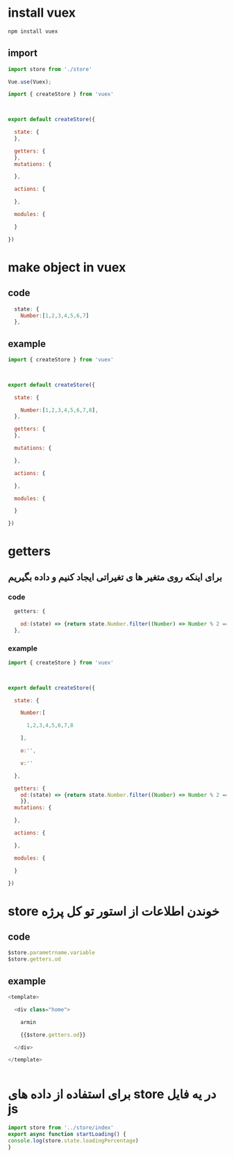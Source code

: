 # install vuex
```cmd
npm install vuex
```
## import 
```js
import store from './store'
```
```js
Vue.use(Vuex);
```

```js
import { createStore } from 'vuex'

  

export default createStore({

  state: { 
  },

  getters: {
  },
  mutations: {

  },

  actions: {

  },

  modules: {

  }

})
```
# make object in vuex
## code
```js
  state: {
    Number:[1,2,3,4,5,6,7]
  },
```
## example
```js
import { createStore } from 'vuex'

  

export default createStore({

  state: {

    Number:[1,2,3,4,5,6,7,8],
  },

  getters: {
  },

  mutations: {

  },

  actions: {

  },

  modules: {

  }

})
```
# getters
## برای اینکه روی متغیر ها ی تغیراتی ایجاد کنیم و داده بگیریم
### code
```js
  getters: {

    od:(state) => {return state.Number.filter((Number) => Number % 2 === 0)}}
  },
```
### example
```js
import { createStore } from 'vuex'

  

export default createStore({

  state: {

    Number:[

      1,2,3,4,5,6,7,8

    ],

    o:'',

    v:''  

  },

  getters: {
    od:(state) => {return state.Number.filter((Number) => Number % 2 === 0)
    }},
  mutations: {

  },

  actions: {

  },

  modules: {

  }

})
```
# store خوندن اطلاعات از استور تو کل پرژه
## code
```js
$store.parametrname.variable
$store.getters.od
```
## example
```js
<template>

  <div class="home">

    armin

    {{$store.getters.od}}

  </div>

</template>
 
```

# برای استفاده از داده های store در یه فایل js
```js
import store from '../store/index'
export async function startLoading() {
console.log(store.state.loadingPercentage)
}
```
